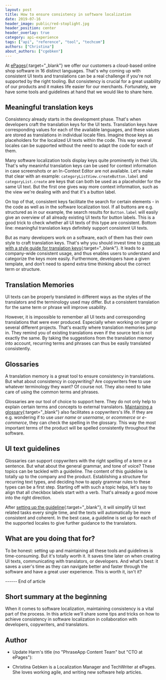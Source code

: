 ```yaml
---
layout: post
title: How to ensure consistency in software localization
date: 2019-07-16
header_image: public/red-stoplight.jpg
header_position: center
header_overlay: true
category: api-experience
tags: ["api", "reference", "tool", "techcom"]
authors: ["Christina"]
about_authors: ["cgebken"]
---
```


At [ePages](https://epages.com/us/){:target="_blank"} we offer our customers a cloud-based online shop software in 16 distinct languages.
That's why coming up with consistent UI texts and translations can be a real challenge if you're not supported by the right tooling.
But consistency is crucial for a great usability of our products and it makes life easier for our merchants.
Fortunately, we have some tools and guidelines at hand that we would like to share here.

## Meaningful translation keys

Consistency already starts in the development phase.
That's when developers craft the translation keys for the UI texts.
Translation keys have corresponding values for each of the available languages, and these values are stored as translations in individual locale files.
Imagine those keys as placeholders for the localized UI texts within the code.
This way several locales can be supported without the need to adapt the code for each of them.

Many software localization tools display keys quite prominently in their UIs.
That's why meaninful translation keys can be used for context information in case screenshots or an In-Context Editor are not available.
Let's make that clear with an example: `categoryListView.createButton.label` and `categoryList.create` are keys that can both be used as a placeholder for the same UI text.
But the first one gives way more context information, such as the view we're dealing with and that it's a button label.

On top of that, consistent keys facilitate the search for certain elements - in the code as well as in the software localization tool.
If all buttons are e.g. structured as in our example, the search results for `Button.label` will easily give an overview of all already existing UI texts for button labels.
This is a good trick to check whether all UI texts of this type are consistent.
Bottom line: meaningful translation keys definitely support consistent UI texts.

But as many developers work on a software, each of them has their own style to craft translation keys.
That's why you should invest time to [come up with a style guide for translation keys](https://developer.epages.com/blog/language-and-localization/why-you-should-invest-time-on-translation-keys/){:target="_blank"}.
It leads to a company-wide consistent usage, and thus enables users to understand and categorize the keys more easily.
Furthermore, developers have a given template, and don’t need to spend extra time thinking about the correct term or structure.

## Translation Memories

UI texts can be properly translated in different ways as the styles of the translators and the terminology used may differ.
But a consistent translation for the same term or phrase will improve usability.

However, it is impossible to remember all UI texts and corresponding translations that were ever produced.
Especially when working on larger or several different projects.
That's exactly where translation memories jump in.
They remind you of existing translations even if the source text is not exactly the same.
By taking the suggestions from the translation memory into account, recurring terms and phrases can thus be easily translated consistently.

## Glossaries

A translation memory is a great tool to ensure consistency in translations.
But what about consistency in copywriting?
Are copywriters free to use whatever terminology they want?
Of course not.
They also need to take care of using the common terms and phrases.

Glossaries are our tool of choice to support here.
They do not only help to explain certain terms and concepts to external translators.
[Maintaining a glossary](https://developer.epages.com/blog/language-and-localization/five-compelling-reasons-why-you-should-care-about-terminology/){:target="_blank"} also facilitates a copywriters's life.
If they are e.g. wondering if to use *user name* or *username*, or *ecommerce* or *e-commerce*, they can check the spelling in the glossary.
This way the most important terms of the product will be spelled consistently throughout the software.

## UI text guidelines

Glossaries can support copywriters with the right spelling of a term or a sentence.
But what about the general grammar, and tone of voice?
These topics can be tackled with a guideline.
The content of this guideline is totally up to the company and the product.
Establishing a structure for recurring text types, and deciding how to apply grammar rules to these types can be a first step.
Starting off with such a topic helps, let's say to align that all checkbox labels start with a verb.
That's already a good move into the right direction.

After [setting up the guideline](https://developer.epages.com/blog/language-and-localization/how-to-create-awesome-ui-texts/){:target="_blank"}, it will simplify UI text related tasks every single time, and the texts will automatically be more consistent and coherent.
In the best case, a guideline is set up for each of the supported locales to give further guidance to the translators. 

## What are you doing that for?

To be honest: setting up and maintaining all these tools and guidelines is time-consuming.
But it's totally worth it.
It saves time later on when creating UI texts, communicating with translators, or developers.
And what's best: it saves a user's time as they can navigate better and faster through the software and have a great user experience.
This is worth it, isn't it?


------ End of article

## Short summary at the beginning

When it comes to software localization, maintaining consistency is a vital part of the process. In this article we'll share some tips and tricks on how to achieve consistency in software localization in collaboration with developers, copywriters, and translators.

## Author

- Update Harm's title (no "PhraseApp Content Team" but "CTO at ePages"): 

- Christina Gebken is a Localization Manager and TechWriter at ePages. She loves working agile, and writing new software help articles.